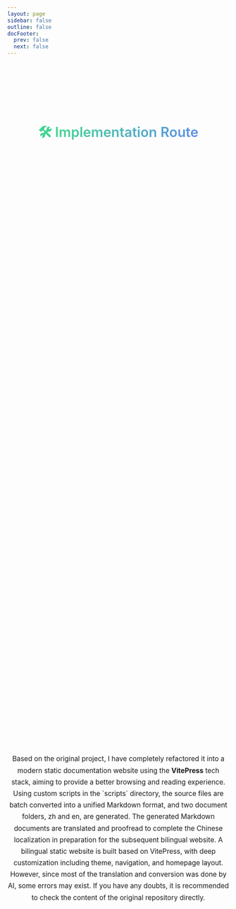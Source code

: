 ```yaml
---
layout: page
sidebar: false
outline: false
docFooter:
  prev: false
  next: false
---
```


<style>
  .timeline-section {
    max-width: 800px;
    margin: 80px auto;
    padding: 20px;
  }
  .timeline-section h2 {
    text-align: center;
    font-size: 2.2em;
    margin-bottom: 60px;
    font-weight: 600;
    line-height: 1.4;
    padding: 0.2em 0;
    background: -webkit-linear-gradient(315deg, #42d392 25%, #647eff);
    background-clip: text;
    -webkit-background-clip: text;
    -webkit-text-fill-color: transparent;
  }
  .timeline {
    position: relative;
    padding: 20px 0;
  }
  .timeline::before {
    content: '';
    position: absolute;
    top: 0;
    left: 50%;
    transform: translateX(-50%);
    width: 2px;
    height: 100%;
    background-color: var(--vp-c-divider);
  }
  .timeline-item {
    padding: 20px 40px;
    position: relative;
    width: 50%;
    opacity: 0;
    animation: fadeInUp 0.8s ease-out forwards;
  }
  .timeline-item:nth-child(1) { animation-delay: 0.2s; }
  .timeline-item:nth-child(2) { animation-delay: 0.4s; }
  .timeline-item:nth-child(3) { animation-delay: 0.6s; }
  .timeline-item:nth-child(4) { animation-delay: 0.8s; }
  .timeline-item:nth-child(5) { animation-delay: 1.0s; }
  .timeline-item:nth-child(odd) {
    left: 0;
    padding-right: 30px;
    text-align: right;
  }
  .timeline-item:nth-child(even) {
    left: 50%;
    padding-left: 30px;
  }
  .timeline-item::after {
    content: '';
    position: absolute;
    width: 16px;
    height: 16px;
    border-radius: 50%;
    background-color: var(--vp-c-bg);
    border: 3px solid var(--vp-c-brand-1);
    top: 45px;
    z-index: 1;
  }
  .timeline-item:nth-child(odd)::after {
    right: -8px;
  }
  .timeline-item:nth-child(even)::after {
    left: -8px;
  }
  .timeline-content {
    padding: 20px;
    background-color: var(--vp-c-bg-soft);
    border-radius: 8px;
  }
  .timeline-content h3 {
    margin-top: 0;
    font-size: 1.25em;
    color: var(--vp-c-brand-1);
    font-weight: 600;
  }
  .timeline-content p {
    margin-bottom: 0;
    font-size: 0.9em;
    line-height: 1.6;
  }
  @keyframes fadeInUp {
    from {
      opacity: 0;
      transform: translateY(40px);
    }
    to {
      opacity: 1;
      transform: translateY(0);
    }
  }
  @media (max-width: 768px) {
    .timeline::before {
      left: 10px;
    }
    .timeline-item, .timeline-item:nth-child(even) {
      width: 100%;
      left: 0;
      padding-left: 40px;
      padding-right: 10px;
      text-align: left;
    }
    .timeline-item:nth-child(odd) {
      padding-right: 10px;
      text-align: left;
    }
    .timeline-item::after, .timeline-item:nth-child(even)::after {
      left: 2px;
    }
  }
</style>

<div class="timeline-section">
  <h2>🛠️ Implementation Route</h2>
  <div class="timeline">
    <div class="timeline-item">
      <div class="timeline-content">
        <h3>1. Fork Official Repository</h3>
        <p>Forked the <a href="https://github.com/x1xhlol/system-prompts-and-models-of-ai-tools" target="_blank">official repository</a> to my personal account to establish a basis for secondary development.</p>
      </div>
    </div>
    <div class="timeline-item">
      <div class="timeline-content">
        <h3>2. Convert Document Format</h3>
        <p>Used a custom script in the <code>scripts</code> directory to batch convert source files into a unified Markdown format and generate two document folders, zh and en.</p>
      </div>
    </div>
    <div class="timeline-item">
      <div class="timeline-content">
        <h3>3. Translation & Localization</h3>
        <p>Translated and proofread the generated Markdown documents to prepare for a bilingual website.</p>
      </div>
    </div>
    <div class="timeline-item">
      <div class="timeline-content">
        <h3>4. Build Documentation Site</h3>
        <p>Built a bilingual static site based on VitePress, with deep customization for the theme, navigation, and homepage layout.</p>
      </div>
    </div>
    <div class="timeline-item">
      <div class="timeline-content">
        <h3>5. Configure Auto-Sync</h3>
        <p>Configured a GitHub Action to automatically detect upstream updates and generate intuitive reports for review and manual synchronization.</p>
      </div>
    </div>
  </div>
</div>

<div style="max-width: 800px; margin: 60px auto; text-align: center;">
  <p style="font-size: 1.1em; line-height: 1.7; color: var(--vp-c-text-2);">
    Based on the original project, I have completely refactored it into a modern static documentation website using the <strong>VitePress</strong> tech stack, aiming to provide a better browsing and reading experience. Using custom scripts in the `scripts` directory, the source files are batch converted into a unified Markdown format, and two document folders, zh and en, are generated. The generated Markdown documents are translated and proofread to complete the Chinese localization in preparation for the subsequent bilingual website. A bilingual static website is built based on VitePress, with deep customization including theme, navigation, and homepage layout. However, since most of the translation and conversion was done by AI, some errors may exist. If you have any doubts, it is recommended to check the content of the original repository directly.
  </p>
</div>
